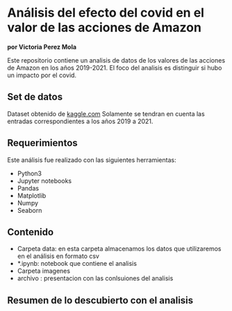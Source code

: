 # Análisis del efecto del covid en el valor de las acciones de Amazon
**por Victoria Perez Mola**

Este repositorio contiene un analisis de datos de los valores de las acciones de Amazon en los años 2019-2021. El foco del analisis es distinguir si hubo un impacto por el covid. 

## Set de datos
Dataset obtenido de [kaggle.com](https://www.kaggle.com/kannan1314/amazon-stock-price-all-time)
Solamente se tendran en cuenta las entradas correspondientes a los años 2019 a 2021. 

## Requerimientos
Este análisis fue realizado con las siguientes herramientas: 
- Python3
- Jupyter notebooks
- Pandas
- Matplotlib
- Numpy
- Seaborn

## Contenido 
- Carpeta data: en esta carpeta almacenamos los datos que utilizaremos en el análisis en formato csv
- *.ipynb: notebook que contiene el analisis
- Carpeta imagenes
- archivo : presentacion con las conlsuiones del analisis

## Resumen de lo descubierto con el analisis

